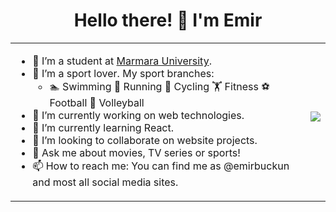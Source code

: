 <h1 align="center">Hello there!  👋  I'm Emir</h1>

<table cellspacing="10">
<tr>
<td>
<p>
<ul>
<li>🏫 I’m a student at <a href="https://www.marmara.edu.tr/en">Marmara University</a>.</li>
<li>🏅 I’m a sport lover. My sport branches:<ul>
<li>🏊 Swimming 🏃 Running 🚴 Cycling 🏋️ Fitness ⚽ Football 🏐 Volleyball</li>
</ul>
</li>
<li>🔭 I’m currently working on web technologies.</li>
<li>🌱 I’m currently learning React.</li>
<li>👯 I’m looking to collaborate on website projects.</li>
<li>💬 Ask me about movies, TV series or sports!</li>
<li>📫 How to reach me: You can find me as @emirbuckun and most all social media sites.</li>
</ul>
</p>
</td>
<td>
<div><img src="https://media.giphy.com/media/ASvr0zs2rSjqiXpOcN/giphy-downsized-large.gif"></img>
</div></p>
</td>
</tr>
</table>
